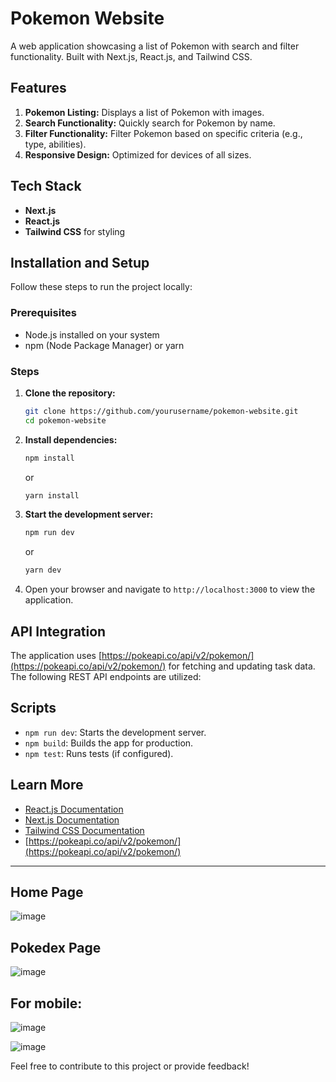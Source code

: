 # Pokemon Website

A web application showcasing a list of Pokemon with search and filter functionality. Built with Next.js, React.js, and Tailwind CSS.
## Features

1. **Pokemon Listing:** Displays a list of Pokemon with images.
2. **Search Functionality:**  Quickly search for Pokemon by name.
3. **Filter Functionality:** Filter Pokemon based on specific criteria (e.g., type, abilities).
3. **Responsive Design:** Optimized for devices of all sizes.


## Tech Stack
- **Next.js**
- **React.js**
- **Tailwind CSS** for styling

## Installation and Setup

Follow these steps to run the project locally:

### Prerequisites
- Node.js installed on your system
- npm (Node Package Manager) or yarn

### Steps

1. **Clone the repository:**
   ```bash
   git clone https://github.com/yourusername/pokemon-website.git
   cd pokemon-website
   ```

2. **Install dependencies:**
   ```bash
   npm install
   ```
   or
   ```bash
   yarn install
   ```

3. **Start the development server:**
   ```bash
   npm run dev
   ```
   or
   ```bash
   yarn dev
   ```

4. Open your browser and navigate to `http://localhost:3000` to view the application.

## API Integration

The application uses [https://pokeapi.co/api/v2/pokemon/](https://pokeapi.co/api/v2/pokemon/) for fetching and updating task data. The following REST API endpoints are utilized:

## Scripts

- `npm run dev`: Starts the development server.
- `npm build`: Builds the app for production.
- `npm test`: Runs tests (if configured).

## Learn More

- [React.js Documentation](https://reactjs.org/docs/getting-started.html)
- [Next.js Documentation](https://nextjs.org/docs)
- [Tailwind CSS Documentation](https://tailwindcss.com/docs)
- [https://pokeapi.co/api/v2/pokemon/](https://pokeapi.co/api/v2/pokemon/)

---

## Home Page
![image](https://github.com/user-attachments/assets/f892a8f4-7418-4f72-90cd-346c67056fa9)

## Pokedex Page
![image](https://github.com/user-attachments/assets/e845843c-1aaf-4df3-a632-fb7c658fc6eb)

## For mobile:
![image](https://github.com/user-attachments/assets/83084b77-1cb8-4288-83cb-4fa30b868f43)

![image](https://github.com/user-attachments/assets/8e820963-87ab-45cc-b573-024ac1777424)


Feel free to contribute to this project or provide feedback!
